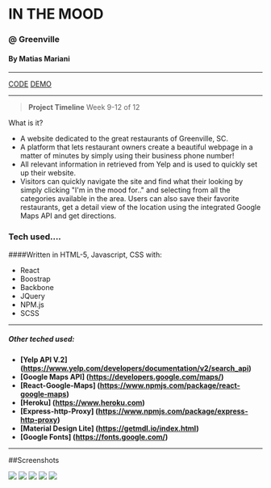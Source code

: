 # IN THE MOOD
### @ Greenville
#### By Matias Mariani

---

[CODE](https://github.com/matiasironyard/Final-Project-Main-Street/blob/master/README.md)
[DEMO](https://matiasironyard.github.io/Final-Project-Main-Street/)

----------

> **Project Timeline**
> Week 9-12 of 12

What is it?

* A website dedicated to the great restaurants of Greenville, SC.
* A platform that lets restaurant owners create a beautiful webpage in a matter of minutes by simply using their business phone number!
* All relevant information in retrieved from Yelp and is used to quickly set up their website.
* Visitors can quickly navigate the site and find what their looking by simply clicking "I'm in the mood for.." and selecting from all the categories available in the area. Users can also save their favorite restaurants, get a detail view of the location using the integrated Google Maps API and get directions.

### Tech used....

####Written in HTML-5, Javascript, CSS with:

* React
* Boostrap
* Backbone
* JQuery
* NPM.js
* SCSS

---

##### Other teched used:

* **[Yelp API V.2] (https://www.yelp.com/developers/documentation/v2/search_api)**
* **[Google Maps API] (https://developers.google.com/maps/)**
* **[React-Google-Maps] (https://www.npmjs.com/package/react-google-maps)**
* **[Heroku] (https://www.heroku.com)**
* **[Express-http-Proxy] (https://www.npmjs.com/package/express-http-proxy)**
* **[Material Design Lite] (https://getmdl.io/index.html)**
* **[Google Fonts] (https://fonts.google.com/)**

---

##Screenshots

<img src="app/images/screencapture-matiasironyard-github-io-Final-Project-Main-Street-1480577128413.png"/>

<img src="app/images/screencapture-matiasironyard-github-io-Final-Project-Main-Street-1480577198615.png"/>

<img src="app/images/screencapture-matiasironyard-github-io-Final-Project-Main-Street-1480577234901.png"/>

<img src="app/images/screencapture-matiasironyard-github-io-Final-Project-Main-Street-1480577272047.png"/>

<img src="app/images/screencapture-matiasironyard-github-io-Final-Project-Main-Street-1480577356566.png"/>
